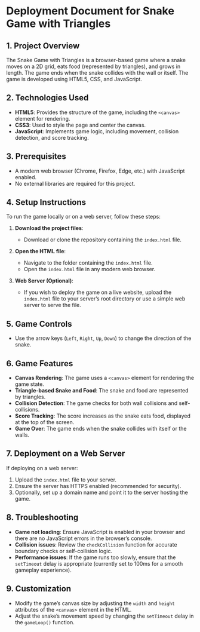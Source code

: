 # Deployment Document for Snake Game with Triangles

## 1. Project Overview
The Snake Game with Triangles is a browser-based game where a snake moves on a 2D grid, eats food (represented by triangles), and grows in length. The game ends when the snake collides with the wall or itself. The game is developed using HTML5, CSS, and JavaScript.

## 2. Technologies Used
- **HTML5**: Provides the structure of the game, including the `<canvas>` element for rendering.
- **CSS3**: Used to style the page and center the canvas.
- **JavaScript**: Implements game logic, including movement, collision detection, and score tracking.

## 3. Prerequisites
- A modern web browser (Chrome, Firefox, Edge, etc.) with JavaScript enabled.
- No external libraries are required for this project.

## 4. Setup Instructions
To run the game locally or on a web server, follow these steps:

1. **Download the project files**:
   - Download or clone the repository containing the `index.html` file.

2. **Open the HTML file**:
   - Navigate to the folder containing the `index.html` file.
   - Open the `index.html` file in any modern web browser.

3. **Web Server (Optional)**:
   - If you wish to deploy the game on a live website, upload the `index.html` file to your server’s root directory or use a simple web server to serve the file.

## 5. Game Controls
- Use the arrow keys (`Left`, `Right`, `Up`, `Down`) to change the direction of the snake.

## 6. Game Features
- **Canvas Rendering**: The game uses a `<canvas>` element for rendering the game state.
- **Triangle-based Snake and Food**: The snake and food are represented by triangles.
- **Collision Detection**: The game checks for both wall collisions and self-collisions.
- **Score Tracking**: The score increases as the snake eats food, displayed at the top of the screen.
- **Game Over**: The game ends when the snake collides with itself or the walls.

## 7. Deployment on a Web Server
If deploying on a web server:
1. Upload the `index.html` file to your server.
2. Ensure the server has HTTPS enabled (recommended for security).
3. Optionally, set up a domain name and point it to the server hosting the game.

## 8. Troubleshooting
- **Game not loading**: Ensure JavaScript is enabled in your browser and there are no JavaScript errors in the browser’s console.
- **Collision issues**: Review the `checkCollision` function for accurate boundary checks or self-collision logic.
- **Performance issues**: If the game runs too slowly, ensure that the `setTimeout` delay is appropriate (currently set to 100ms for a smooth gameplay experience).

## 9. Customization
- Modify the game’s canvas size by adjusting the `width` and `height` attributes of the `<canvas>` element in the HTML.
- Adjust the snake’s movement speed by changing the `setTimeout` delay in the `gameLoop()` function.